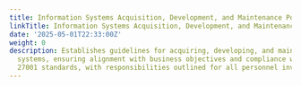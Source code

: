 ```yaml
---
title: Information Systems Acquisition, Development, and Maintenance Policy
linkTitle: Information Systems Acquisition, Development, and Maintenance Policy
date: '2025-05-01T22:33:00Z'
weight: 0
description: Establishes guidelines for acquiring, developing, and maintaining information
  systems, ensuring alignment with business objectives and compliance with ISO/IEC
  27001 standards, with responsibilities outlined for all personnel involved.
---
```



<!-- Unsupported block type: unsupported -->